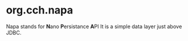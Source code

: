 # org.cch.napa

Napa stands for **N**ano **P**ersistance **A**PI
It is a simple data layer just above JDBC.

